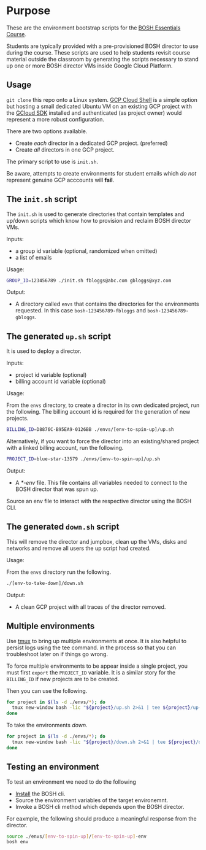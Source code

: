 # Purpose

These are the environment bootstrap scripts for the
[BOSH Essentials Course](https://pivotal.io/training/courses/bosh-essentials-training).

Students are typically provided with a pre-provisioned BOSH director to
use during the course.
These scripts are used to help students revisit course material outside
the classroom by generating the scripts necessary to stand up one or
more BOSH director VMs inside Google Cloud Platform.

## Usage

`git clone` this repo onto a Linux system.
[GCP Cloud Shell](https://cloud.google.com/shell/docs/quickstart) is a
simple option but hosting a small dedicated Ubuntu VM on an existing GCP
project with the [GCloud SDK](https://cloud.google.com/sdk/install)
installed and authenticated (as project owner) would represent a more robust
configuration.

There are two options available.

-   Create _each_ director in a dedicated GCP project.
    (preferred)
-   Create _all_ directors in one GCP project.

The primary script to use is `init.sh`.

Be aware, attempts to create environments for student emails which _do not_
represent genuine GCP acccounts will __fail__.

## The `init.sh` script

The `init.sh` is used to generate directories that contain templates and
up/down scripts which know how to provision and reclaim BOSH director
VMs.

Inputs:

- a group id variable (optional, randomized when omitted)
- a list of emails

Usage:

```bash
GROUP_ID=123456789 ./init.sh fbloggs@abc.com gbloggs@xyz.com
```

Output:

-   A directory called `envs` that contains the directories for the
    environments requested.
    In this case `bosh-123456789-fbloggs` and `bosh-123456789-gbloggs`.

## The generated `up.sh` script

It is used to deploy a director.

Inputs:

- project id variable (optional)
- billing account id variable (optional)

Usage:

From the `envs` directory, to create a director in its own dedicated
project, run the following.
The billing account id is required for the generation of new projects.

```bash
BILLING_ID=D8876C-B95EA9-0126BB ./envs/[env-to-spin-up]/up.sh
```

Alternatively, if you want to force the director into an existing/shared
project with a linked billing account, run the following.

```bash
PROJECT_ID=blue-star-13579 ./envs/[env-to-spin-up]/up.sh
```

Output:

-   A _*-env_ file.
    This file contains all variables needed to connect to the BOSH
    director that was spun up.

Source an env file to interact with the respective director using the
BOSH CLI.

## The generated `down.sh` script

This will remove the director and jumpbox, clean up the VMs, disks and
networks and remove all users the up script had created.

Usage:

From the `envs` directory run the following.

```bash
./[env-to-take-down]/down.sh
```

Output:

- A clean GCP project with all traces of the director removed.

## Multiple environments

Use [tmux](https://en.wikipedia.org/wiki/Tmux) to bring up multiple
environments at once.
It is also helpful to persist logs using the tee command.
in the process so that you can troubleshoot later on if things go wrong.

To force multiple environments to be appear inside a single project, you
must first `export` the `PROJECT_ID` variable.
It is a similar story for the `BILLING_ID` if new projects are to be
created.

Then you can use the following.

```bash
for project in $(ls -d ./envs/*); do
  tmux new-window bash -lic "${project}/up.sh 2>&1 | tee ${project}/up-log.txt"
done
```

To take the environments _down_.

```bash
for project in $(ls -d ./envs/*); do
  tmux new-window bash -lic "${project}/down.sh 2>&1 | tee ${project}/down-log.txt"
done
```

## Testing an environment

To test an environment we need to do the following

- [Install](https://bosh.io/docs/cli-v2-install/) the BOSH cli.
- Source the environment variables of the target environemnt.
- Invoke a BOSH cli method which depends upon the BOSH director.

For eaxmple, the following should produce a meaningful response from the
director.

```bash
source ./envs/[env-to-spin-up]/[env-to-spin-up]-env
bosh env
```
